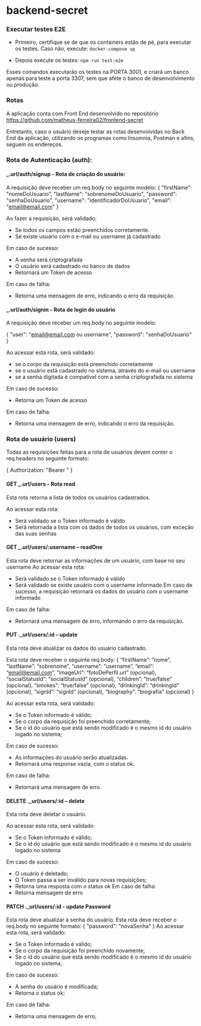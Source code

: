 # backend-secret

### Executar testes E2E
- Primeiro, certifique se de que os containers estão de pé, para executar os testes. Caso não, execute:
``docker-compose up``

- Depois execute os testes: 
``npm run test:e2e``

Esses comandos executarão os testes na PORTA 3001, e criará um banco apenas para teste a porta 3307, sem que afete o banco de desenvolvimento ou produção.

### Rotas

A aplicação conta com Front End desenvolvido no repositório https://github.com/matheus-ferreira02/frontend-secret

Entretanto, caso o usuário deseje testar as rotas desenvolvidas no Back End da aplicação, utilizando os programas como Insomnia, Postman e afins, seguem os endereços.

### Rota de Autenticação (auth):

#### _.url/auth/signup - Rota de criação do usuário:

A requisição deve receber um req.body no seguinte modelo:
{
"firstName": "nomeDoUsuario",
"lastName": "sobrenomeDoUsuario",
"password": "senhaDoUsuario",
"username": "identificadorDoUsuario",
"email": "email@email.com"
}

Ao fazer a requisição, será validado:

- Se todos os campos estão preenchidos corretamente.
- Se existe usuário com o e-mail ou username já cadastrado

Em caso de sucesso:

- A senha será criptografada
- O usuário será cadastrado no banco de dados
- Retornará um Token de acesso

Em caso de falha:

- Retorna uma mensagem de erro, indicando o erro da requisição

#### _.url/auth/signin - Rota de login do usuário

A requisição deve receber um req.body no seguinte modelo:

{
"user": "email@email.com ou username",
"password": "senhaDoUsuario"
}

Ao acessar esta rota, será validado:

- se o corpo da requisição está preenchido corretamente
- se o usuário está cadastrado no sistema, através do e-mail ou username 
- se a senha digitada é compatível com a senha criptografada no sistema

Em caso de sucesso:

- Retorna um Token de acesso

Em caso de falha:

- Retorna uma mensagem de erro, indicando o erro da requisição.

### Rota de usuário (users)

Todas as requisições feitas para a rota de usuários devem conter o req.headers no seguinte formato:

{
    Authorization: "Bearer <Token>"
}

#### GET _.url/users - Rota read
Esta rota retorna a lista de todos os usuários cadastrados.

Ao acessar esta rota:

- Será validado se o Token informado é válido
- Será retornada a lista com os dados de todos os usuários, com exceção das suas senhas

#### GET _.url/users/:username – readOne
Esta rota deve retornar as informações de um usuário, com base no seu username
Ao acessar esta rota:

- Será validado se o Token informado é válido
- Será validado se existe usuário com o username informado
Em caso de sucesso, a requisição retornará os dados do usuário com o username informado

Em caso de falha: 
- Retornará uma mensagem de erro, informando o erro da requisição.



#### PUT ._url/users/:id – update

Esta rota deve atualizar os dados do usuário cadastrado.

Esta rota deve receber o seguinte req.body:
{
“firstName”: “nome”,
“lastName”: “sobrenome”,
“username”: “username”,
“email”: “email@email.com”,
“imageUrl”: “fotoDePerfil.url” (opcional),
“socialStatusId”: “socialStatusId” (opcional),
“children”: “true/false” (opcional),
“smokes”: “true/false” (opcional),
“drinkingId”: “drinkingId” (opcional),
“signId”: “signId” (opcional),
“biography”: “biografia” (opcional)
}

Ao acessar esta rota, será validado:

- Se o Token informado é válido;
- Se o corpo da requisição foi preenchido corretamente;
- Se o id do usuário que está sendo modificado é o mesmo id do usuário logado no sistema;

Em caso de sucesso:

- As informações do usuário serão atualizadas.
- Retornará uma response vazia, com o status ok.

Em caso de falha:

- Retornará uma mensagem de erro.

#### DELETE ._url/users/:id – delete

Esta rota deve deletar o usuário.

Ao acessar esta rota, será validado:

- Se o Token informado é válido;
- Se o id do usuário que está sendo modificado é o mesmo id do usuário logado no sistema

Em caso de sucesso:

- O usuário é deletado;
- O Token passa a ser inválido para novas requisições;
- Retorna uma resposta com o status ok
Em caso de falha:
- Retorna mensagem de erro

#### PATCH ._url/users/:id - update Password

Esta rota deve atualizar a senha do usuário.
Esta rota deve receber o req.body no seguinte formato:
{
    "password": "novaSenha"
}
Ao acessar esta rota, será validado:

- Se o Token informado é válido;
- Se o corpo da requisição foi preenchido novamente;
- Se o id do usuário que está sendo modificado é o mesmo id do usuário logado no sistema;

Em caso de sucesso:

- A senha do usuário é modificada;
- Retorna o status ok;

Em caso de falha:

- Retorna uma mensagem de erro;
